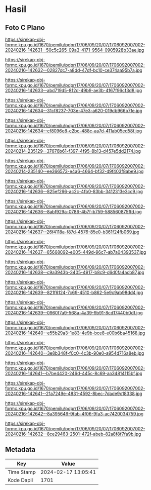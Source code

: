 # Hasil

## Foto C Plano

https://sirekap-obj-formc.kpu.go.id/1670/pemilu/pdpr/17/06/09/20/07/1706092007002-20240216-142631--50c5c265-09a3-4171-9564-0905928b33ae.jpg

https://sirekap-obj-formc.kpu.go.id/1670/pemilu/pdpr/17/06/09/20/07/1706092007002-20240216-142632--02827dc7-a8dd-47df-bc10-ce374aa95b7a.jpg

https://sirekap-obj-formc.kpu.go.id/1670/pemilu/pdpr/17/06/09/20/07/1706092007002-20240216-142633--abd719d5-812d-49b9-ae3b-4167f96cf3d8.jpg

https://sirekap-obj-formc.kpu.go.id/1670/pemilu/pdpr/17/06/09/20/07/1706092007002-20240216-142634--31cf8237-703e-47e3-a620-019db966b7fe.jpg

https://sirekap-obj-formc.kpu.go.id/1670/pemilu/pdpr/17/06/09/20/07/1706092007002-20240216-142634--cf8096e8-c2bc-488c-aa7d-411ab05ed58f.jpg

https://sirekap-obj-formc.kpu.go.id/1670/pemilu/pdpr/17/06/09/20/07/1706092007002-20240214-235129--37676b61-f397-4f95-8b13-d457e5dd2174.jpg

https://sirekap-obj-formc.kpu.go.id/1670/pemilu/pdpr/17/06/09/20/07/1706092007002-20240214-235140--ee366573-e4a6-4664-bf32-d9f403f8abe9.jpg

https://sirekap-obj-formc.kpu.go.id/1670/pemilu/pdpr/17/06/09/20/07/1706092007002-20240216-142636--825ef266-ac2c-4fb0-83bb-3412313e3cc9.jpg

https://sirekap-obj-formc.kpu.go.id/1670/pemilu/pdpr/17/06/09/20/07/1706092007002-20240216-142636--8abf929a-0786-4b7f-b759-588560875ffd.jpg

https://sirekap-obj-formc.kpu.go.id/1670/pemilu/pdpr/17/06/09/20/07/1706092007002-20240216-142637--26f4118a-f87d-4576-85e0-b361f24fb069.jpg

https://sirekap-obj-formc.kpu.go.id/1670/pemilu/pdpr/17/06/09/20/07/1706092007002-20240216-142637--65668092-e005-449d-96c7-ab7a04393537.jpg

https://sirekap-obj-formc.kpu.go.id/1670/pemilu/pdpr/17/06/09/20/07/1706092007002-20240216-142638--c9a3943b-3405-4917-b8c9-d6d0fa4acb87.jpg

https://sirekap-obj-formc.kpu.go.id/1670/pemilu/pdpr/17/06/09/20/07/1706092007002-20240216-142639--821f6124-7c69-4510-b862-5e9c9ab98dd4.jpg

https://sirekap-obj-formc.kpu.go.id/1670/pemilu/pdpr/17/06/09/20/07/1706092007002-20240216-142639--0960f7a9-568a-4a39-9b91-8cd17440b0df.jpg

https://sirekap-obj-formc.kpu.go.id/1670/pemilu/pdpr/17/06/09/20/07/1706092007002-20240216-142640--e55b29a3-1e83-4e9b-bce8-e00b6ba45168.jpg

https://sirekap-obj-formc.kpu.go.id/1670/pemilu/pdpr/17/06/09/20/07/1706092007002-20240216-142640--3e8b348f-f0c0-4c3b-90e0-a954d716a8eb.jpg

https://sirekap-obj-formc.kpu.go.id/1670/pemilu/pdpr/17/06/09/20/07/1706092007002-20240216-142641--b7be4420-246d-445c-8c69-aa34814115bf.jpg

https://sirekap-obj-formc.kpu.go.id/1670/pemilu/pdpr/17/06/09/20/07/1706092007002-20240216-142641--21a7249e-4831-4592-8bec-7dade9c18338.jpg

https://sirekap-obj-formc.kpu.go.id/1670/pemilu/pdpr/17/06/09/20/07/1706092007002-20240216-142642--8a395646-9fab-4f06-9fa3-ac7420034759.jpg

https://sirekap-obj-formc.kpu.go.id/1670/pemilu/pdpr/17/06/09/20/07/1706092007002-20240216-142632--8ce29463-2501-472f-abeb-82a8f8f7fa9b.jpg


## Metadata

| Key        | Value               |
| ---------- | ------------------- |
| Time Stamp | 2024-02-17 13:05:41 |
| Kode Dapil | 1701                |



